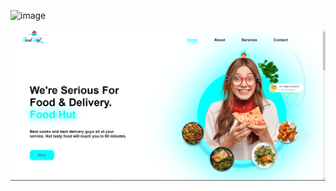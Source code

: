 
![image](https://github.com/Vihanga-Gaganatharu/Html-Practice-Web/assets/142399815/b0b8448d-2d79-4406-8900-0e93fd6539d7)




![image](https://github.com/Vihanga-Gaganatharu/Html-Practice-Web/blob/main/assets/image%2022.png)

